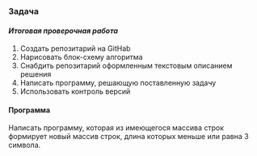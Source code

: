 ### Задача

#### **_Итоговая проверочная работа_**

1. Создать репозитарий на GitHab
2. Нарисовать блок-схему алгоритма
3. Снабдить репозитарий оформленным текстовым описанием решения
4. Написать программу, решающую поставленную задачу
5. Использовать контроль версий

#### Программа
Написать программу, которая из имеющегося массива строк формирует новый массив строк, длина которых меньше или равна 3 символа.